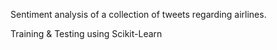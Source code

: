 Sentiment analysis of a collection of tweets regarding airlines. 

Training & Testing using Scikit-Learn
